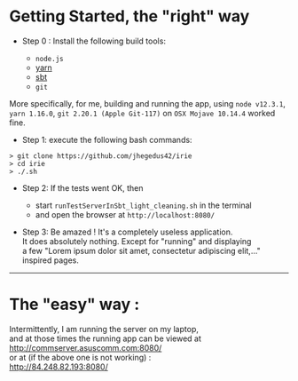 

# Getting Started, the "right" way
- Step 0 : Install the following build tools: 

  - `node.js`  
  - [yarn](https://yarnpkg.com/en/)    
  - [sbt](https://www.scala-sbt.org/)     
  - `git`

More specifically, for me, building and running the app, using `node v12.3.1`, `yarn 1.16.0`, `git 2.20.1 (Apple Git-117)` on `OSX Mojave 10.14.4` worked fine.

- Step 1: execute the following bash commands:

```
> git clone https://github.com/jhegedus42/irie
> cd irie
> ./.sh 
```

- Step 2: If the tests went OK, then 
   - start `runTestServerInSbt_light_cleaning.sh` in the terminal
   - and open the browser at `http://localhost:8080/`

- Step 3: Be amazed ! It's a completely useless application. <br>
          It does absolutely nothing. Except for "running" and displaying <br>
          a few "Lorem ipsum dolor sit amet, consectetur adipiscing elit,..." <br> 
          inspired pages.


---
# The "easy" way :
 
Intermittently, I am running the server on my laptop, <br> 
          and at those times the running app can be viewed at <br>
          http://commserver.asuscomm.com:8080/ <br>
          or at (if the above one is not working) :<br>
          http://84.248.82.193:8080/
